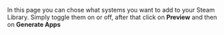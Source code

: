 In this page you can chose what systems you want to add to your Steam Library. Simply toggle them on or off, after that click on **Preview** and then on **Generate Apps**

